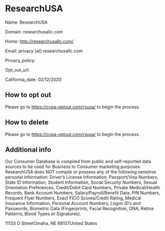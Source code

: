 
# ResearchUSA

Name: ResearchUSA

Domain: researchusallc.com

Home: http://researchusallc.com/

Email: privacy [at] researchusallc.com

Privacy_policy: 

Opt_out_url: 

California_date: 02/12/2020



## How to opt out

Please go to https://ccpa-optout.com/rsusa/ to begin the process.

## How to delete

Please go to https://ccpa-optout.com/rsusa/ to begin the process.

## Additional info

Our Consumer Database is compiled from public and self-reported data sources to be used for Business to Consumer marketing purposes. ResearchUSA does NOT compile or possess any of the following sensitive personal information: Driver’s License Information, Passport/Visa Numbers, State ID Information, Student Information, Social Security Numbers, Sexual Orientation Preferences, Credit/Debit Card Numbers, Private Medical/Health Records, Bank Account Numbers, Salary/Payroll/Benefit Data, PIN Numbers, Frequent Flyer Numbers, Exact FICO Scores/Credit Rating, Medical Insurance Information, Personal Account Numbers, Logon ID’s and Passwords, Biometric Data (Fingerprints, Facial Recognition, DNA, Retina Patterns, Blood Types or Signatures).

11133 O StreetOmaha, NE 68137United States

